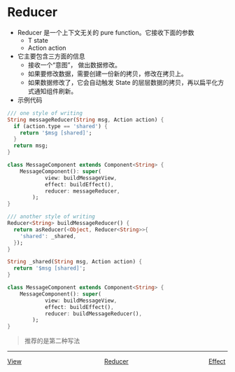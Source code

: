 # Reducer

-   Reducer 是一个上下文无关的 pure function。它接收下面的参数
    -   T state
    -   Action action
-   它主要包含三方面的信息
    -   接收一个“意图”， 做出数据修改。
    -   如果要修改数据，需要创建一份新的拷贝，修改在拷贝上。
    -   如果数据修改了，它会自动触发 State 的层层数据的拷贝，再以扁平化方式通知组件刷新。
-   示例代码

```dart
/// one style of writing
String messageReducer(String msg, Action action) {
  if (action.type == 'shared') {
    return '$msg [shared]';
  }
  return msg;
}

class MessageComponent extends Component<String> {
    MessageComponent(): super(
            view: buildMessageView,
            effect: buildEffect(),
            reducer: messageReducer,
        );
}
```

```dart
/// another style of writing
Reducer<String> buildMessageReducer() {
  return asReducer(<Object, Reducer<String>>{
    'shared': _shared,
  });
}

String _shared(String msg, Action action) {
  return '$msg [shared]';
}

class MessageComponent extends Component<String> {
    MessageComponent(): super(
            view: buildMessageView,
            effect: buildEffect(),
            reducer: buildMessageReducer(),
        );
}
```

> 推荐的是第二种写法
---
<div style="width:100%;height:40px;">
    <a style="width:33%;float:left;" href="./View-cn.md">View</a>
    <a style="width:33%;float:left;text-align:center;" href="./Reducer-cn.1.md">Reducer</a>
    <a style="width:33%;float:left;text-align:right;" href="./Effect-cn.md">Effect</a>
</div>